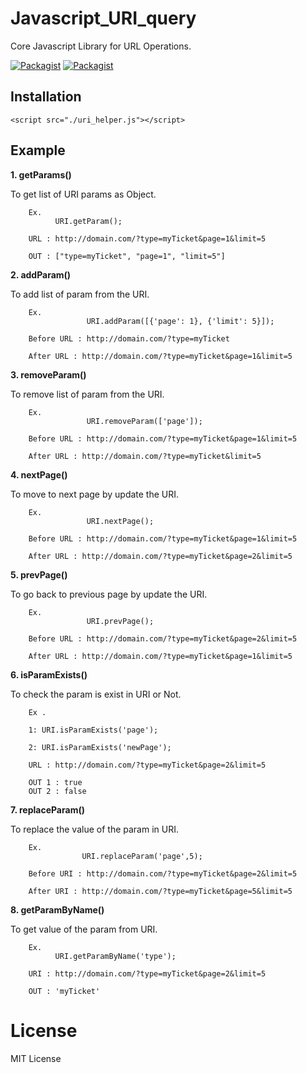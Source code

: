 # Javascript_URI_query
Core Javascript Library for URL Operations.

[![Packagist](https://img.shields.io/badge/release-v1.0-blue.svg)](https://github.com/global-source/javascript_uri_query/releases/tag/1.0)
[![Packagist](https://img.shields.io/badge/tests-success-brightgreen.svg)](https://github.com/global-source/javascript_uri_query/releases/tag/1.0)

## Installation

    <script src="./uri_helper.js"></script>
    
## Example
  
  **1. getParams()**
  
  To get list of URI params as Object.    
    
        Ex. 
              URI.getParam();
        
        URL : http://domain.com/?type=myTicket&page=1&limit=5
        
        OUT : ["type=myTicket", "page=1", "limit=5"]
        
        

**2. addParam()**
  
To add list of param from the URI.    
    
        Ex.        
                     URI.addParam([{'page': 1}, {'limit': 5}]);
        
        Before URL : http://domain.com/?type=myTicket
        
        After URL : http://domain.com/?type=myTicket&page=1&limit=5
        

**3. removeParam()**  
  
To remove list of param from the URI.
  
        Ex.         
                     URI.removeParam(['page']);
        
        Before URL : http://domain.com/?type=myTicket&page=1&limit=5
        
        After URL : http://domain.com/?type=myTicket&limit=5
        
     
**4. nextPage()**
  
To move to next page by update the URI.
    
        Ex.        
                     URI.nextPage();
        
        Before URL : http://domain.com/?type=myTicket&page=1&limit=5
        
        After URL : http://domain.com/?type=myTicket&page=2&limit=5
        
     
**5. prevPage()**
    
To go back to previous page by update the URI.
    
        Ex.         
                     URI.prevPage();
        
        Before URL : http://domain.com/?type=myTicket&page=2&limit=5
        
        After URL : http://domain.com/?type=myTicket&page=1&limit=5
        
        
**6. isParamExists()**
  
To check the param is exist in URI or Not.
    
        Ex .
        
        1: URI.isParamExists('page');
        
        2: URI.isParamExists('newPage');
        
        URL : http://domain.com/?type=myTicket&page=2&limit=5
        
        OUT 1 : true
        OUT 2 : false
        
        
**7. replaceParam()**
  
To replace the value of the param in URI.
    
        Ex.         
                    URI.replaceParam('page',5);
        
        Before URI : http://domain.com/?type=myTicket&page=2&limit=5
        
        After URI : http://domain.com/?type=myTicket&page=5&limit=5
        
           
**8. getParamByName()**
  
To get value of the param from URI.
    
        Ex.        
              URI.getParamByName('type');
        
        URI : http://domain.com/?type=myTicket&page=2&limit=5
        
        OUT : 'myTicket'
        
        
# License 
   
   MIT License
